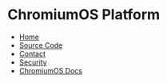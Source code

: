 # ChromiumOS Platform

[logo]: https://chromium-review.googlesource.com/plugins/chromium-style/static/web/chromium_logo.png
[home]: ./README.md

*   [Home][home]
*   [Source Code](https://chromium.googlesource.com/chromiumos/platform2)
*   [Contact](https://chromium.googlesource.com/chromiumos/docs/+/HEAD/contact.md)
*   [Security](https://chromium.googlesource.com/chromiumos/docs/+/HEAD/reporting_bugs.md#security)
*   [ChromiumOS Docs](https://chromium.googlesource.com/chromiumos/docs/+/HEAD/README.md)
